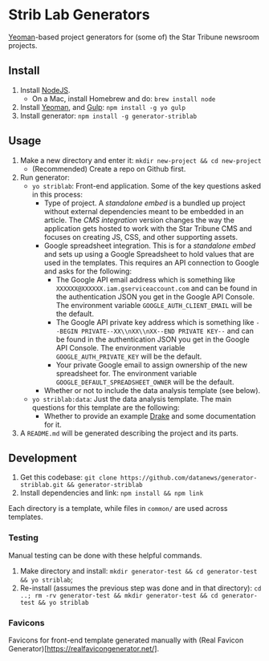 # Strib Lab Generators

[Yeoman](http://yeoman.io/)-based project generators for (some of) the Star Tribune newsroom projects.

## Install

1.  Install [NodeJS](https://nodejs.org/en/).
    * On a Mac, install Homebrew and do: `brew install node`
1.  Install [Yeoman](http://yeoman.io/), and [Gulp](https://gulpjs.com/): `npm install -g yo gulp`
1.  Install generator: `npm install -g generator-striblab`

## Usage

1.  Make a new directory and enter it: `mkdir new-project && cd new-project`
    * (Recommended) Create a repo on Github first.
1.  Run generator:
    * `yo striblab`: Front-end application. Some of the key questions asked in this process:
      * Type of project. A _standalone embed_ is a bundled up project without external dependencies meant to be embedded in an article. The _CMS integration_ version changes the way the application gets hosted to work with the Star Tribune CMS and focuses on creating JS, CSS, and other supporting assets.
      * Google spreadsheet integration. This is for a _standalone embed_ and sets up using a Google Spreadsheet to hold values that are used in the templates. This requires an API connection to Google and asks for the following:
        * The Google API email address which is something like `XXXXXX@XXXXXX.iam.gserviceaccount.com` and can be found in the authentication JSON you get in the Google API Console. The environment variable `GOOGLE_AUTH_CLIENT_EMAIL` will be the default.
        * The Google API private key address which is something like `--BEGIN PRIVATE--XX\\nXX\\nXX--END PRIVATE KEY--` and can be found in the authentication JSON you get in the Google API Console. The environment variable `GOOGLE_AUTH_PRIVATE_KEY` will be the default.
        * Your private Google email to assign ownership of the new spreadsheet for. The environment variable `GOOGLE_DEFAULT_SPREADSHEET_OWNER` will be the default.
      * Whether or not to include the data analysis template (see below).
    * `yo striblab:data`: Just the data analysis template. The main questions for this template are the following:
      * Whether to provide an example [Drake](https://github.com/Factual/drake) and some documentation for it.
1.  A `README.md` will be generated describing the project and its parts.

## Development

1.  Get this codebase: `git clone https://github.com/datanews/generator-striblab.git && generator-striblab`
1.  Install dependencies and link: `npm install && npm link`

Each directory is a template, while files in `common/` are used across templates.

### Testing

Manual testing can be done with these helpful commands.

1.  Make directory and install: `mkdir generator-test && cd generator-test && yo striblab`;
1.  Re-install (assumes the previous step was done and in that directory): `cd ..; rm -rv generator-test && mkdir generator-test && cd generator-test && yo striblab`

### Favicons

Favicons for front-end template generated manually with (Real Favicon Generator)[https://realfavicongenerator.net/].
